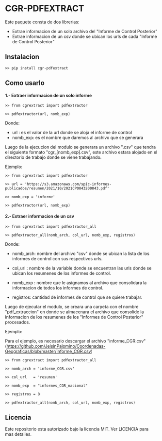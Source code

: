 # CGR-PDFEXTRACT
Este paquete consta de dos librerias: 
- Extrae informacion de un solo archivo del "Informe de Control Posterior"
- Extrae informacion de un csv donde se ubican los urls de cada "Informe de Control Posterior"

## Instalacion

```>> pip install cgr-pdfextract```

## Como usarlo

#### 1.- Extraer informacion de un solo informe

```
>> from cgrextract import pdfextractor 

>> pdfextractor(url, nomb_exp) 
```

Donde: 
- url     : es el valor de la url donde se aloja el informe de control
- nomb_exp: es el nombre que daremos al archivo que se generara

Luego de la ejecucion del modulo se generara un archivo ".csv" que tendra el siguiente formato "cgr_[nomb_exp].csv", este archivo estara alojado en el directorio de trabajo donde se viene trabajando. 

Ejemplo: 

```
>> from cgrextract import pdfextractor 

>> url = 'https://s3.amazonaws.com/spic-informes-publicados/resumen/2021/10/2021CPO043200043.pdf'

>> nomb_exp = 'informe'

>> pdfextractor(url, nomb_exp)
```



#### 2.- Extraer informacion de un csv

```
>> from cgrextract import pdfextractor_all

>> pdfextractor_all(nomb_arch, col_url, nomb_exp, registros) 
```

Donde:

- nomb_arch: nombre del archivo "csv" donde se ubican la lista de los informes de control con sus respectivos urls.

- col_url  : nombre de la variable donde se encuentran las urls donde se ubican los resumenes de los informes de control.

- nomb_exp : nombre que le asignamos al archivo que consolidara la informacion de todos los informes de control. 

- registros: cantidad de informes de control que se quiere trabajar.

Luego de ejecutar el modulo, se creara una carpeta con el nombre "pdf_extraccion" en donde se almacenara el archivo que consolide la informacion de los resumenes de los "Informes de Control Posterior" procesados.

Ejemplo: 

Para el ejemplo, es necesario descargar el archivo "informe_CGR.csv" (https://github.com/JelsinPalomino/Coordenadas-Geograficas/blob/master/informe_CGR.csv)

```
>> from cgrextract import pdfextractor_all

>> nomb_arch = 'informe_CGR.csv'  

>> col_url   = 'resumen'

>> nomb_exp  = "informes_CGR_nacional"

>> registros = 8

>> pdfextractor_all(nomb_arch, col_url, nomb_exp, registros)
```


## Licencia

Este repositorio esta autorizado bajo la licencia MIT. Ver LICENCIA para mas detalles.